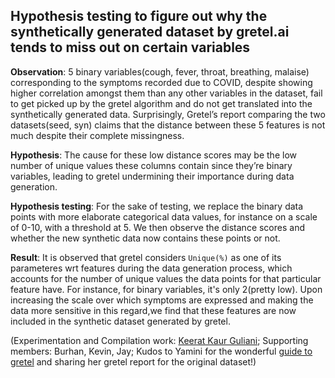 ## Hypothesis testing to figure out why the synthetically generated dataset by gretel.ai tends to miss out on certain variables

**Observation**: 5 binary variables(cough, fever, throat, breathing, malaise) corresponding to the symptoms recorded due to COVID, despite showing higher correlation amongst them 
than any other variables in the dataset, fail to get picked up by the gretel algorithm and do not get translated into the synthetically generated data. Surprisingly,
Gretel’s report comparing the two datasets(seed, syn) claims that the distance between these 5 features is not much despite their complete missingness. 


**Hypothesis**: The cause for these low distance scores may be the low number of unique values these columns contain since they’re binary variables, leading to gretel undermining their importance during data generation. 

**Hypothesis testing**: For the sake of testing, we replace the binary data points with more elaborate categorical data values, for instance on a scale of 0-10, with a threshold at 5.
We then observe the distance scores and whether the new synthetic data now contains these points or not. 

**Result**: It is observed that gretel considers `Unique(%)` as one of its parameteres wrt features during the data generation process, which accounts for the 
number of unique values the data points for that particular feature have. For instance, for binary variables, it's only 2(pretty low). Upon increasing the scale 
over which symptoms are expressed and making the data more sensitive in this regard,we find that these features are now included in the synthetic dataset generated by gretel. 


(Experimentation and Compilation work: [Keerat Kaur Guliani](https://github.com/KeeratKG);
Supporting members: Burhan, Kevin, Jay; 
Kudos to Yamini for the wonderful [guide to gretel](https://docs.google.com/document/d/1d4F_mpQwz1PnucJEwCng8WmxwElihofJDOAX1sFoOCg/edit#) and sharing her gretel report for the original dataset!) 
